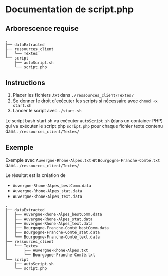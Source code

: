 # Documentation de script.php

## Arborescence requise

```
.
├── dataExtracted
├── ressources_client
│   └── Textes
└── script
    ├── autoScript.sh
    └── script.php
```

## Instructions

1. Placer les fichiers .txt dans `./ressources_client/Textes/`
2. Se donner le droit d'exécuter les scripts si nécessaire avec `chmod +x start.sh`
3. Lancer le script avec `./start.sh`

Le script bash start.sh va exécuter `autoScript.sh` (dans un container PHP) qui va exécuter le script php `script.php` pour chaque fichier texte contenu dans `./ressources_client/Textes/`

## Exemple

Exemple avec `Auvergne-Rhone-Alpes.txt` et `Bourgogne-Franche-Comté.txt` dans `./ressources_client/Textes/`

Le résultat est la création de 
* `Auvergne-Rhone-Alpes_bestComm.data`
* `Auvergne-Rhone-Alpes_stat.data`
* `Auvergne-Rhone-Alpes_text.data`

```
.
├── dataExtracted
│   ├── Auvergne-Rhone-Alpes_bestComm.data
│   ├── Auvergne-Rhone-Alpes_stat.data
│   ├── Auvergne-Rhone-Alpes_text.data
│   ├── Bourgogne-Franche-Comté_bestComm.data
│   ├── Bourgogne-Franche-Comté_stat.data
│   └── Bourgogne-Franche-Comté_text.data
├── ressources_client
│   └── Textes
│       ├── Auvergne-Rhone-Alpes.txt
│       └── Bourgogne-Franche-Comté.txt
└── script
    ├── autoScript.sh
    └── script.php
```
